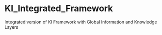 # KI_Integrated_Framework
Integrated version of KI Framework with Global Information and Knowledge Layers
